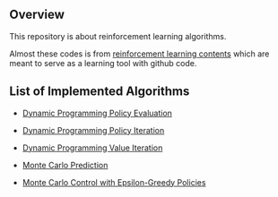 ## Overview

This repository is about reinforcement learning algorithms.

Almost these codes is from  [reinforcement learning contents](https://github.com/dennybritz/reinforcement-learning) which are meant to serve as a learning tool with github code.



## List of Implemented Algorithms

- [Dynamic Programming Policy Evaluation](https://github.com/hyunhakim/RL-base-study/blob/master/DP/Policy%20Evaluation.ipynb)

- [Dynamic Programming Policy Iteration](https://github.com/hyunhakim/RL-base-study/blob/master/DP/Policy%20Iteration.ipynb)

- [Dynamic Programming Value Iteration](https://github.com/hyunhakim/RL-base-study/blob/master/DP/Value%20Iteration.ipynb)

- [Monte Carlo Prediction](https://github.com/hyunhakim/RL-base-study/blob/master/MC/MC%20prediction.ipynb)

- [Monte Carlo Control with Epsilon-Greedy Policies](https://github.com/hyunhakim/RL-base-study/blob/master/MC/MC%20Control%20with%20Epsilon-Greedy%20Policies.ipynb)

  
  
  

